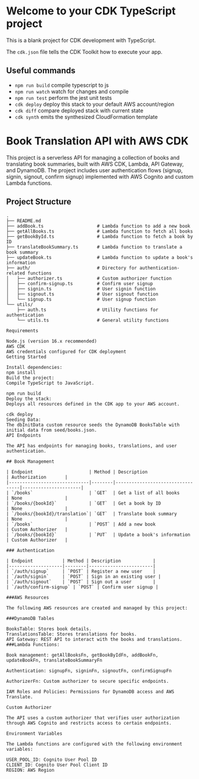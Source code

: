 # Welcome to your CDK TypeScript project

This is a blank project for CDK development with TypeScript.

The `cdk.json` file tells the CDK Toolkit how to execute your app.

## Useful commands

* `npm run build`   compile typescript to js
* `npm run watch`   watch for changes and compile
* `npm run test`    perform the jest unit tests
* `cdk deploy`      deploy this stack to your default AWS account/region
* `cdk diff`        compare deployed stack with current state
* `cdk synth`       emits the synthesized CloudFormation template


# Book Translation API with AWS CDK

This project is a serverless API for managing a collection of books and translating book summaries, built with AWS CDK, Lambda, API Gateway, and DynamoDB. The project includes user authentication flows (signup, signin, signout, confirm signup) implemented with AWS Cognito and custom Lambda functions.

## Project Structure

```plaintext
.
├── README.md
├── addBook.ts                    # Lambda function to add a new book
├── getAllBooks.ts                # Lambda function to fetch all books
├── getBookById.ts                # Lambda function to fetch a book by ID
├── translateBookSummary.ts       # Lambda function to translate a book summary
├── updateBook.ts                 # Lambda function to update a book's information
├── auth/                         # Directory for authentication-related functions
│   ├── authorizer.ts             # Custom authorizer function
│   ├── confirm-signup.ts         # Confirm user signup
│   ├── signin.ts                 # User signin function
│   ├── signout.ts                # User signout function
│   └── signup.ts                 # User signup function
└── utils/
    ├── auth.ts                   # Utility functions for authentication
    └── utils.ts                  # General utility functions

Requirements

Node.js (version 16.x recommended)
AWS CDK
AWS credentials configured for CDK deployment
Getting Started

Install dependencies:
npm install
Build the project:
Compile TypeScript to JavaScript.

npm run build
Deploy the stack:
Deploys all resources defined in the CDK app to your AWS account.

cdk deploy
Seeding Data:
The dbInitData custom resource seeds the DynamoDB BooksTable with initial data from seed/books.json.
API Endpoints

The API has endpoints for managing books, translations, and user authentication.

## Book Management

| Endpoint                     | Method | Description                      | Authorization       |
|------------------------------|--------|----------------------------------|----------------------|
| `/books`                     | `GET`  | Get a list of all books          | None                |
| `/books/{bookId}`            | `GET`  | Get a book by ID                 | None                |
| `/books/{bookId}/translation`| `GET`  | Translate book summary           | None                |
| `/books`                     | `POST` | Add a new book                   | Custom Authorizer   |
| `/books/{bookId}`            | `PUT`  | Update a book's information      | Custom Authorizer   |

### Authentication

| Endpoint           | Method | Description            |
|--------------------|--------|------------------------|
| `/auth/signup`     | `POST` | Register a new user    |
| `/auth/signin`     | `POST` | Sign in an existing user |
| `/auth/signout`    | `POST` | Sign out a user        |
| `/auth/confirm-signup` | `POST` | Confirm user signup |

###AWS Resources

The following AWS resources are created and managed by this project:

###DynamoDB Tables

BooksTable: Stores book details.
TranslationsTable: Stores translations for books.
API Gateway: REST API to interact with the books and translations.
###Lambda Functions:

Book management: getAllBooksFn, getBookByIdFn, addBookFn, updateBookFn, translateBookSummaryFn

Authentication: signupFn, signinFn, signoutFn, confirmSignupFn

AuthorizerFn: Custom authorizer to secure specific endpoints.

IAM Roles and Policies: Permissions for DynamoDB access and AWS Translate.

Custom Authorizer

The API uses a custom authorizer that verifies user authorization through AWS Cognito and restricts access to certain endpoints.

Environment Variables

The Lambda functions are configured with the following environment variables:

USER_POOL_ID: Cognito User Pool ID
CLIENT_ID: Cognito User Pool Client ID
REGION: AWS Region